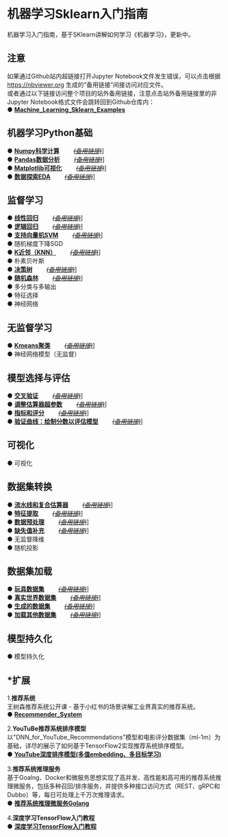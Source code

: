 # 机器学习Sklearn入门指南
机器学习入门指南，基于SKlearn讲解如何学习《机器学习》，更新中。 

## 注意
如果通过Github站内超链接打开Jupyter Notebook文件发生错误，可以点击根据 https://nbviewer.org 生成的“备用链接”间接访问对应文件。  
或者通过以下链接访问整个项目的站外备用链接，注意点击站外备用链接里的非Jupyter Notebook格式文件会跳转回到Github仓库内：  
●  [**Machine_Learning_Sklearn_Examples**](https://nbviewer.org/github/solidglue/Machine_Learning_Sklearn_Examples/tree/master/)  


## 机器学习Python基础  
●  [**Numpy科学计算**](https://github.com/solidglue/Machine_Learning_Sklearn_Examples/blob/master/00_Python_basics/00_01_Numpy_basic.ipynb)       [~~*(备用链接)*~~](https://nbviewer.org/github/solidglue/Machine_Learning_Sklearn_Examples/blob/master/00_Python_basics/00_01_Numpy_basic.ipynb)]    
●  [**Pandas数据分析**](https://github.com/solidglue/Machine_Learning_Sklearn_Examples/blob/master/00_Python_basics/00_02_Pandas_basic.ipynb)       [~~*(备用链接)*~~](https://nbviewer.org/github/solidglue/Machine_Learning_Sklearn_Examples/blob/master/00_Python_basics/00_02_Pandas_basic.ipynb)]      
●  [**Matplotlib可视化**](https://github.com/solidglue/Machine_Learning_Sklearn_Examples/blob/master/00_Python_basics/00_03_Matplotlib_basic.ipynb)       [~~*(备用链接)*~~](https://nbviewer.org/github/solidglue/Machine_Learning_Sklearn_Examples/blob/master/00_Python_basics/00_03_Matplotlib_basic.ipynb)]       
●  [**数据探索EDA**](https://github.com/solidglue/Machine_Learning_Sklearn_Examples/blob/master/00_Python_basics/00_04_EDA.ipynb)       [~~*(备用链接)*~~](https://nbviewer.org/github/solidglue/Machine_Learning_Sklearn_Examples/blob/master/00_Python_basics/00_04_EDA.ipynb)]       

## 监督学习
●  [**线性回归**](https://github.com/solidglue/Machine_Learning_Sklearn_Jupyter_Demo/blob/master/01_Supervised_learning/01_01_Linear_regression.ipynb)       [~~*(备用链接)*~~](https://nbviewer.org/github/solidglue/Machine_Learning_Sklearn_Examples/blob/master/01_Supervised_learning/01_01_Linear_regression.ipynb)]      
●  [**逻辑回归**](https://github.com/solidglue/Machine_Learning_Sklearn_Jupyter_Demo/blob/master/01_Supervised_learning/01_02_Logistic_regression.ipynb)       [~~*(备用链接)*~~](https://nbviewer.org/github/solidglue/Machine_Learning_Sklearn_Examples/blob/master/01_Supervised_learning/01_02_Logistic_regression.ipynb)]      
●  [**支持向量机SVM**](https://github.com/solidglue/Machine_Learning_Sklearn_Jupyter_Demo/blob/master/01_Supervised_learning/01_03_Svm.ipynb)       [~~*(备用链接)*~~](https://nbviewer.org/github/solidglue/Machine_Learning_Sklearn_Examples/blob/master/01_Supervised_learning/01_03_Svm.ipynb)]       
●  随机梯度下降SGD  
●  [**K近邻（KNN）**](https://github.com/solidglue/Machine_Learning_Sklearn_Jupyter_Demo/blob/master/01_Supervised_learning/01_05_Knn.ipynb)       [~~*(备用链接)*~~](https://nbviewer.org/github/solidglue/Machine_Learning_Sklearn_Examples/blob/master/01_Supervised_learning/01_05_Knn.ipynb)]      
●  朴素贝叶斯  
●  [**决策树**](https://github.com/solidglue/Machine_Learning_Sklearn_Jupyter_Demo/blob/master/01_Supervised_learning/01_07_Decision_trees.ipynb)       [~~*(备用链接)*~~](https://nbviewer.org/github/solidglue/Machine_Learning_Sklearn_Examples/blob/master/01_Supervised_learning/01_07_Decision_trees.ipynb)]      
●  [**随机森林**](https://github.com/solidglue/Machine_Learning_Sklearn_Jupyter_Demo/blob/master/01_Supervised_learning/01_08_Random_forests.ipynb)       [~~*(备用链接)*~~](https://nbviewer.org/github/solidglue/Machine_Learning_Sklearn_Examples/blob/master/01_Supervised_learning/01_08_Random_forests.ipynb)]      
●  多分类与多输出  
●  特征选择  
●  神经网络  

## 无监督学习
●  [**Kmeans聚类**](https://github.com/solidglue/Machine_Learning_Sklearn_Jupyter_Demo/blob/master/02_Unsupervised_learning/02_01_Kmeans_clustering.ipynb)       [~~*(备用链接)*~~](https://nbviewer.org/github/solidglue/Machine_Learning_Sklearn_Examples/blob/master/02_Unsupervised_learning/02_01_Kmeans_clustering.ipynb)]        
●  神经网络模型（无监督）  

## 模型选择与评估
●  [**交叉验证**](https://github.com/solidglue/Machine_Learning_Sklearn_Examples/blob/master/03_Model_selection_and_evaluation/03_01_Cross_validation.ipynb)       [~~*(备用链接)*~~](https://nbviewer.org/github/solidglue/Machine_Learning_Sklearn_Examples/blob/master/03_Model_selection_and_evaluation/03_01_Cross_validation.ipynb)]      
●  [**调整估算器超参数**](https://github.com/solidglue/Machine_Learning_Sklearn_Examples/blob/master/03_Model_selection_and_evaluation/03_02_hyper_parameters_estimator.ipynb)       [~~*(备用链接)*~~](https://nbviewer.org/github/solidglue/Machine_Learning_Sklearn_Examples/blob/master/03_Model_selection_and_evaluation/03_02_hyper_parameters_estimator.ipynb)]      
●  [**指标和评分**](https://github.com/solidglue/Machine_Learning_Sklearn_Examples/blob/master/03_Model_selection_and_evaluation/03_03_Metrics_and_scoring.ipynb)       [~~*(备用链接)*~~](https://nbviewer.org/github/solidglue/Machine_Learning_Sklearn_Examples/blob/master/03_Model_selection_and_evaluation/03_03_Metrics_and_scoring.ipynb)]      
●  [**验证曲线：绘制分数以评估模型**](https://github.com/solidglue/Machine_Learning_Sklearn_Examples/blob/master/03_Model_selection_and_evaluation/03_04_Validation_curves.ipynb)       [~~*(备用链接)*~~](https://nbviewer.org/github/solidglue/Machine_Learning_Sklearn_Examples/blob/master/03_Model_selection_and_evaluation/03_04_Validation_curves.ipynb)]      

## 可视化
●  可视化  

## 数据集转换
●  [**流水线和复合估算器**](https://github.com/solidglue/Machine_Learning_Sklearn_Examples/blob/master/05_Dataset_transformations/05_01_Pipelines_and_composite_estimators.ipynb)       [~~*(备用链接)*~~](https://nbviewer.org/github/solidglue/Machine_Learning_Sklearn_Examples/blob/master/05_Dataset_transformations/05_01_Pipelines_and_composite_estimators.ipynb)]      
●  [**特征提取**](https://github.com/solidglue/Machine_Learning_Sklearn_Examples/blob/master/05_Dataset_transformations/05_02_Feature_extraction.ipynb)       [~~*(备用链接)*~~](https://nbviewer.org/github/solidglue/Machine_Learning_Sklearn_Examples/blob/master/05_Dataset_transformations/05_02_Feature_extraction.ipynb)]      
●  [**数据预处理**](https://github.com/solidglue/Machine_Learning_Sklearn_Examples/blob/master/05_Dataset_transformations/05_03_Preprocessing_data.ipynb)       [~~*(备用链接)*~~](https://nbviewer.org/github/solidglue/Machine_Learning_Sklearn_Examples/blob/master/05_Dataset_transformations/05_03_Preprocessing_data.ipynb)]      
●  [**缺失值补充**](https://github.com/solidglue/Machine_Learning_Sklearn_Examples/blob/master/05_Dataset_transformations/05_04_Imputation_of_missing_values.ipynb)       [~~*(备用链接)*~~](https://nbviewer.org/github/solidglue/Machine_Learning_Sklearn_Examples/blob/master/05_Dataset_transformations/05_04_Imputation_of_missing_values.ipynb)]      
●  无监督降维  
●  随机投影  

## 数据集加载
●  [**玩具数据集**](https://github.com/solidglue/Machine_Learning_Sklearn_Examples/blob/master/06_Dataset_loading/06_01_Toy_datasets.ipynb)       [~~*(备用链接)*~~](https://nbviewer.org/github/solidglue/Machine_Learning_Sklearn_Examples/blob/master/06_Dataset_loading/06_01_Toy_datasets.ipynb)]      
●  [**真实世界数据集**](https://github.com/solidglue/Machine_Learning_Sklearn_Examples/blob/master/06_Dataset_loading/06_02_Real_world_datasets.ipynb)       [~~*(备用链接)*~~](https://nbviewer.org/github/solidglue/Machine_Learning_Sklearn_Examples/blob/master/06_Dataset_loading/06_02_Real_world_datasets.ipynb)]      
●  [**生成的数据集**](https://github.com/solidglue/Machine_Learning_Sklearn_Examples/blob/master/06_Dataset_loading/06_03_Generated%20datasets.ipynb)       [~~*(备用链接)*~~](https://nbviewer.org/github/solidglue/Machine_Learning_Sklearn_Examples/blob/master/06_Dataset_loading/06_03_Generated%20datasets.ipynb)]      
●  [**加载其他数据集**](https://github.com/solidglue/Machine_Learning_Sklearn_Examples/blob/master/06_Dataset_loading/06_04_load_files.ipynb)       [~~*(备用链接)*~~](https://nbviewer.org/github/solidglue/Machine_Learning_Sklearn_Examples/blob/master/06_Dataset_loading/06_04_load_files.ipynb)]      


## 模型持久化
●  模型持久化  


## *扩展


1.**推荐系统**  
王树森推荐系统公开课 - 基于小红书的场景讲解工业界真实的推荐系统。  
●  [**Recommender_System**](https://github.com/solidglue/Recommender_System) 

2.**YouTuBe推荐系统排序模型**  
以"DNN_for_YouTube_Recommendations"模型和电影评分数据集（ml-1m）为基础，详尽的展示了如何基于TensorFlow2实现推荐系统排序模型。  
●  [**YouTube深度排序模型(多值embedding、多目标学习)**](https://github.com/solidglue/DNN_for_YouTube_Recommendations) 

3.**推荐系统推理服务**  
基于Goalng、Docker和微服务思想实现了高并发、高性能和高可用的推荐系统推理微服务，包括多种召回/排序服务，并提供多种接口访问方式（REST、gRPC和Dubbo）等，每日可处理上千万次推理请求。   
● [**推荐系统推理微服务Golang**](https://github.com/solidglue/Recommender_System_Inference_Services)  

4.**深度学习TensorFlow入门教程**  
●  [**深度学习TensorFlow入门教程**](https://github.com/solidglue/Deep_Learning_TensorFlow2_Examples)  



